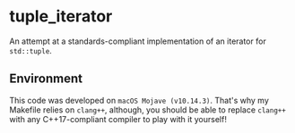 # tuple_iterator
An attempt at a standards-compliant implementation of an iterator for `std::tuple`.

## Environment
This code was developed on `macOS Mojave (v10.14.3)`. That's why my Makefile relies on `clang++`, although, you should be able to replace `clang++` with any C++17-compliant compiler to play with it yourself!
